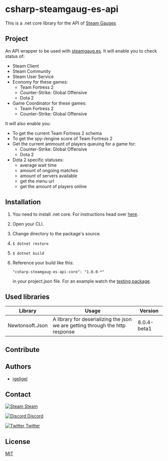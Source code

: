 # csharp-steamgaug-es-api
This is a .net core library for the API of [Steam Gauges](https://steamgaug.es/)

## Project
An API wrapper to be used with [steamgaug.es](https://steamgaug.es/).
It will enable you to check status of:
- Steam Client
- Steam Community
- Steam User Service
- Economy for these games:
   - Team Fortress 2
   - Counter-Strike: Global Offensive
   - Dota 2
- Game Coordinator for these games:
   - Team Fortress 2
   - Counter-Strike: Global Offensive

It will also enable you:
- To get the current Team Fortress 2 schema
- To get the spy-/engine score of Team Fortress 2
- Get the current ammount of players queuing for a game for:
   - Counter-Strike: Global Offensive
   - Dota 2
- Dota 2 specific statuses:
    - average wait time
    - amount of ongoing matches
    - amount of servers available
    - get the menu url
    - get the amount of players online

## Installation
1. You need to install .net core. For instructions head over [here](https://www.microsoft.com/net/core).
2. Open your CLI.
3. Change directory to the package's source.
4. 
   ```
   $ dotnet restore
   ```
5. 
   ```
   $ dotnet build
   ```
6. Reference your build like this:

   ```
   "csharp-steamgaug-es-api-core": "1.0.0-*"
   ```
   
   in your project.json file. For an example watch the [testing package](https://github.com/igeligel/csharp-steamgaug-es-api/blob/master/src/csharp-steamgaug-es-api-test/project.json).

## Used libraries
| Library        | Usage        | Version |
| ------------- | ------------- | ------- |
| Newtonsoft.Json | A library for deserializing the json we are getting through the http response | 8.0.4-beta1 |

## Contribute

## Authors
- [igeligel](https://github.com/igeligel)

## Contact
[![Steam](https://raw.githubusercontent.com/encharm/Font-Awesome-SVG-PNG/master/black/png/16/steam-square.png "Steam Account") Steam](http://steamcommunity.com/profiles/76561198028630048/)

[![Discord](http://i.imgur.com/wlwOQpl.png "Discord") Discord](https://discord.gg/011jg2foytc2XogS6)

[![Twitter](https://raw.githubusercontent.com/encharm/Font-Awesome-SVG-PNG/master/black/png/16/twitter.png "Twitter") Twitter](https://twitter.com/kevinpeters_)

## License
[MIT]()
